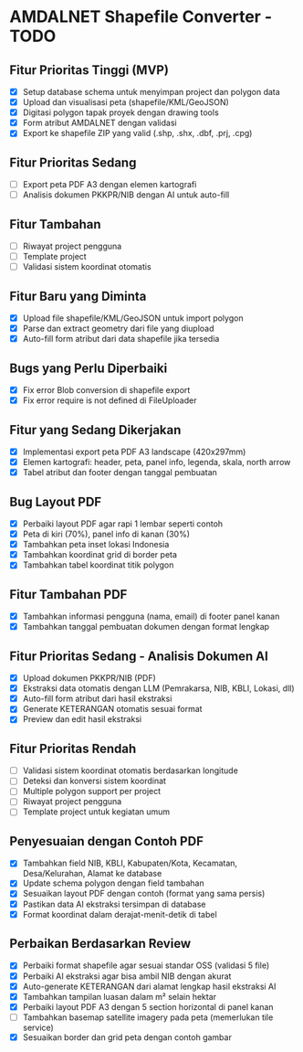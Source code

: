 # AMDALNET Shapefile Converter - TODO

## Fitur Prioritas Tinggi (MVP)

- [x] Setup database schema untuk menyimpan project dan polygon data
- [x] Upload dan visualisasi peta (shapefile/KML/GeoJSON)
- [x] Digitasi polygon tapak proyek dengan drawing tools
- [x] Form atribut AMDALNET dengan validasi
- [x] Export ke shapefile ZIP yang valid (.shp, .shx, .dbf, .prj, .cpg)

## Fitur Prioritas Sedang

- [ ] Export peta PDF A3 dengan elemen kartografi
- [ ] Analisis dokumen PKKPR/NIB dengan AI untuk auto-fill

## Fitur Tambahan

- [ ] Riwayat project pengguna
- [ ] Template project
- [ ] Validasi sistem koordinat otomatis

## Fitur Baru yang Diminta

- [x] Upload file shapefile/KML/GeoJSON untuk import polygon
- [x] Parse dan extract geometry dari file yang diupload
- [x] Auto-fill form atribut dari data shapefile jika tersedia

## Bugs yang Perlu Diperbaiki

- [x] Fix error Blob conversion di shapefile export
- [x] Fix error require is not defined di FileUploader

## Fitur yang Sedang Dikerjakan

- [x] Implementasi export peta PDF A3 landscape (420x297mm)
- [x] Elemen kartografi: header, peta, panel info, legenda, skala, north arrow
- [x] Tabel atribut dan footer dengan tanggal pembuatan

## Bug Layout PDF

- [x] Perbaiki layout PDF agar rapi 1 lembar seperti contoh
- [x] Peta di kiri (70%), panel info di kanan (30%)
- [x] Tambahkan peta inset lokasi Indonesia
- [x] Tambahkan koordinat grid di border peta
- [x] Tambahkan tabel koordinat titik polygon

## Fitur Tambahan PDF

- [x] Tambahkan informasi pengguna (nama, email) di footer panel kanan
- [x] Tambahkan tanggal pembuatan dokumen dengan format lengkap

## Fitur Prioritas Sedang - Analisis Dokumen AI

- [x] Upload dokumen PKKPR/NIB (PDF)
- [x] Ekstraksi data otomatis dengan LLM (Pemrakarsa, NIB, KBLI, Lokasi, dll)
- [x] Auto-fill form atribut dari hasil ekstraksi
- [x] Generate KETERANGAN otomatis sesuai format
- [x] Preview dan edit hasil ekstraksi

## Fitur Prioritas Rendah

- [ ] Validasi sistem koordinat otomatis berdasarkan longitude
- [ ] Deteksi dan konversi sistem koordinat
- [ ] Multiple polygon support per project
- [ ] Riwayat project pengguna
- [ ] Template project untuk kegiatan umum

## Penyesuaian dengan Contoh PDF

- [x] Tambahkan field NIB, KBLI, Kabupaten/Kota, Kecamatan, Desa/Kelurahan, Alamat ke database
- [x] Update schema polygon dengan field tambahan
- [x] Sesuaikan layout PDF dengan contoh (format yang sama persis)
- [x] Pastikan data AI ekstraksi tersimpan di database
- [x] Format koordinat dalam derajat-menit-detik di tabel

## Perbaikan Berdasarkan Review

- [x] Perbaiki format shapefile agar sesuai standar OSS (validasi 5 file)
- [x] Perbaiki AI ekstraksi agar bisa ambil NIB dengan akurat
- [x] Auto-generate KETERANGAN dari alamat lengkap hasil ekstraksi AI
- [x] Tambahkan tampilan luasan dalam m² selain hektar
- [x] Perbaiki layout PDF A3 dengan 5 section horizontal di panel kanan
- [ ] Tambahkan basemap satellite imagery pada peta (memerlukan tile service)
- [x] Sesuaikan border dan grid peta dengan contoh gambar
